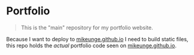 # Portfolio

> This is the "main" repository for my portfolio website.

Because I want to deploy to [mikeunge.github.io](https://github.com/mikeunge/mikeunge.github.io) I need to build static files, this repo holds the _actual_ portfolio code seen on [mikeunge.github.io](https://mikeunge.github.io).

